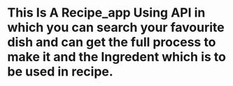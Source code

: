 # This Is A Recipe_app Using API in which you can search your favourite dish and can get the full process to make it and the Ingredent which is to be used in recipe.
